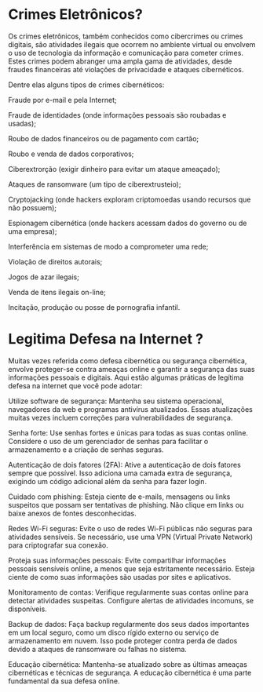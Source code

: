 # Crimes Eletrônicos? 

  Os crimes eletrônicos, também conhecidos como cibercrimes ou crimes digitais, são atividades ilegais que ocorrem no ambiente virtual ou envolvem o uso de tecnologia da informação e comunicação para cometer crimes. Estes crimes podem abranger uma ampla gama de atividades, desde fraudes financeiras até violações de privacidade e ataques cibernéticos.
  
Dentre elas alguns tipos de crimes cibernéticos:

  Fraude por e-mail e pela Internet;
  
  Fraude de identidades (onde informações pessoais são roubadas e usadas);
  
  Roubo de dados financeiros ou de pagamento com cartão;
  
  Roubo e venda de dados corporativos;
  
  Ciberextrorção (exigir dinheiro para evitar um ataque ameaçado);
  
  Ataques de ransomware (um tipo de ciberextrusteio);
  
  Cryptojacking (onde hackers exploram criptomoedas usando recursos que não possuem);
  
  Espionagem cibernética (onde hackers acessam dados do governo ou de uma empresa);
  
  Interferência em sistemas de modo a comprometer uma rede;
  
  Violação de direitos autorais;
  
  Jogos de azar ilegais;
  
  Venda de itens ilegais on-line;
  
  Incitação, produção ou posse de pornografia infantil.



# Legitima Defesa na Internet ? 

Muitas vezes referida como defesa cibernética ou segurança cibernética, envolve proteger-se contra ameaças online e garantir a segurança das suas informações pessoais e digitais. Aqui estão algumas práticas de legítima defesa na internet que você pode adotar:

  Utilize software de segurança: Mantenha seu sistema operacional, navegadores da web e programas antivírus atualizados. Essas atualizações muitas vezes incluem correções para vulnerabilidades de segurança.

  Senha forte: Use senhas fortes e únicas para todas as suas contas online. Considere o uso de um gerenciador de senhas para facilitar o armazenamento e a criação de senhas seguras.

  Autenticação de dois fatores (2FA): Ative a autenticação de dois fatores sempre que possível. Isso adiciona uma camada extra de segurança, exigindo um código adicional além da senha para fazer login.

  Cuidado com phishing: Esteja ciente de e-mails, mensagens ou links suspeitos que possam ser tentativas de phishing. Não clique em links ou baixe anexos de fontes desconhecidas.

  Redes Wi-Fi seguras: Evite o uso de redes Wi-Fi públicas não seguras para atividades sensíveis. Se necessário, use uma VPN (Virtual Private Network) para criptografar sua conexão.

  Proteja suas informações pessoais: Evite compartilhar informações pessoais sensíveis online, a menos que seja estritamente necessário. Esteja ciente de como suas informações são usadas por sites e aplicativos.

  Monitoramento de contas: Verifique regularmente suas contas online para detectar atividades suspeitas. Configure alertas de atividades incomuns, se disponíveis.

  Backup de dados: Faça backup regularmente dos seus dados importantes em um local seguro, como um disco rígido externo ou serviço de armazenamento em nuvem. Isso pode proteger contra perda de dados devido a ataques de     ransomware ou falhas no sistema.

  Educação cibernética: Mantenha-se atualizado sobre as últimas ameaças cibernéticas e técnicas de segurança. A educação cibernética é uma parte fundamental da sua defesa online.

